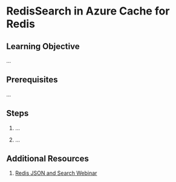 # RedisSearch in Azure Cache for Redis

## Learning Objective
...

## Prerequisites
...

## Steps

1. ...

2. ...

## Additional Resources

1. [Redis JSON and Search Webinar](https://github.com/Redislabs-Solution-Architects/json-search-demo)